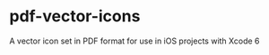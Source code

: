 pdf-vector-icons
================

A vector icon set in PDF format for use in iOS projects with Xcode 6
